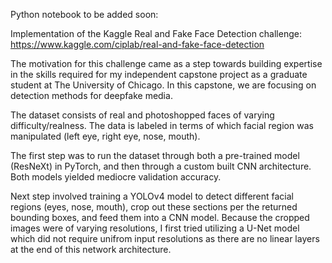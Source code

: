 Python notebook to be added soon:

Implementation of the Kaggle Real and Fake Face Detection challenge:
https://www.kaggle.com/ciplab/real-and-fake-face-detection

The motivation for this challenge came as a step towards building
expertise in the skills required for my independent capstone project
as a graduate student at The University of Chicago.  In this capstone,
we are focusing on detection methods for deepfake media.

The dataset consists of real and photoshopped faces of varying
difficulty/realness.  The data is labeled in terms of which facial
region was manipulated (left eye, right eye, nose, mouth).

The first step was to run the dataset through
both a pre-trained model (ResNeXt) in PyTorch, and then through a
custom built CNN architecture.  Both models yielded mediocre validation
accuracy.  

Next step involved training a YOLOv4 model to detect different facial
regions (eyes, nose, mouth), crop out these sections per the returned
bounding boxes, and feed them into a CNN model.  Because the cropped images
were of varying resolutions, I first tried utilizing a U-Net model which did
not require unifrom input resolutions as there are no linear layers at the
end of this network architecture.
